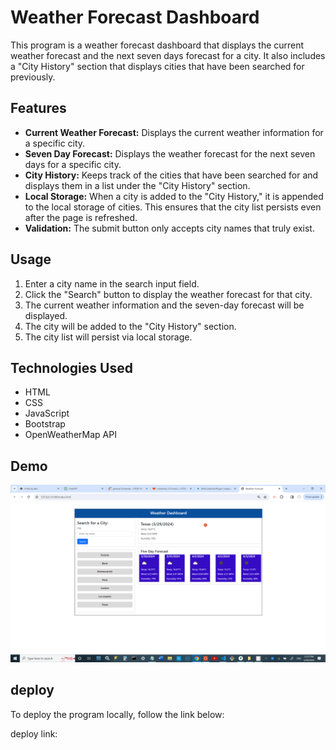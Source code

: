 # Weather Forecast Dashboard

This program is a weather forecast dashboard that displays the current weather forecast and the next seven days forecast for a city. It also includes a "City History" section that displays cities that have been searched for previously.

## Features

- **Current Weather Forecast:** Displays the current weather information for a specific city.
- **Seven Day Forecast:** Displays the weather forecast for the next seven days for a specific city.
- **City History:** Keeps track of the cities that have been searched for and displays them in a list under the "City History" section.
- **Local Storage:** When a city is added to the "City History," it is appended to the local storage of cities. This ensures that the city list persists even after the page is refreshed.
- **Validation:** The submit button only accepts city names that truly exist. 

## Usage

1. Enter a city name in the search input field.
2. Click the "Search" button to display the weather forecast for that city.
3. The current weather information and the seven-day forecast will be displayed.
4. The city will be added to the "City History" section.
5. The city list will persist via local storage.

## Technologies Used

- HTML
- CSS
- JavaScript
- Bootstrap
- OpenWeatherMap API

## Demo

![](images/Screenshot.png)

## deploy

To deploy the program locally, follow the link below:

deploy link: 